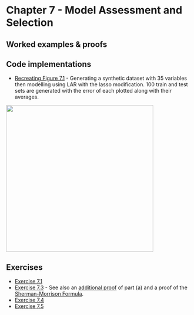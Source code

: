 # Chapter 7 - Model Assessment and Selection 

## Worked examples & proofs

## Code implementations

* [Recreating Figure 7.1](https://github.com/alanjeffares/elements-of-statistical-learning/blob/master/chapter-7/code/figure_7.1.R) - Generating a synthetic dataset with 35 variables then modelling using LAR with the lasso modification. 100 train and test sets are generated with the error of each plotted along with their averages.
<img src="https://github.com/alanjeffares/elements-of-statistical-learning/blob/master/chapter-7/images/figure_7.1.png"  width="400">



## Exercises
* [Exercise 7.1](https://github.com/alanjeffares/elements-of-statistical-learning/blob/master/chapter-7/exercises/exercise_7.1.pdf)
* [Exercise 7.3](https://github.com/alanjeffares/elements-of-statistical-learning/blob/master/chapter-7/exercises/exercise_7.3.pdf) - See also an [additional proof](https://github.com/alanjeffares/elements-of-statistical-learning/blob/master/chapter-5/exercises/exercise_5.13.pdf) of part (a) and a proof of the [Sherman-Morrison Formula](https://github.com/alanjeffares/elements-of-statistical-learning/blob/master/chapter-6/derivations/sherman-morrison.pdf).
* [Exercise 7.4](https://github.com/alanjeffares/elements-of-statistical-learning/blob/master/chapter-7/exercises/exercise_7.4.pdf)
* [Exercise 7.5](https://github.com/alanjeffares/elements-of-statistical-learning/blob/master/chapter-7/exercises/exercise_7.5.pdf)


